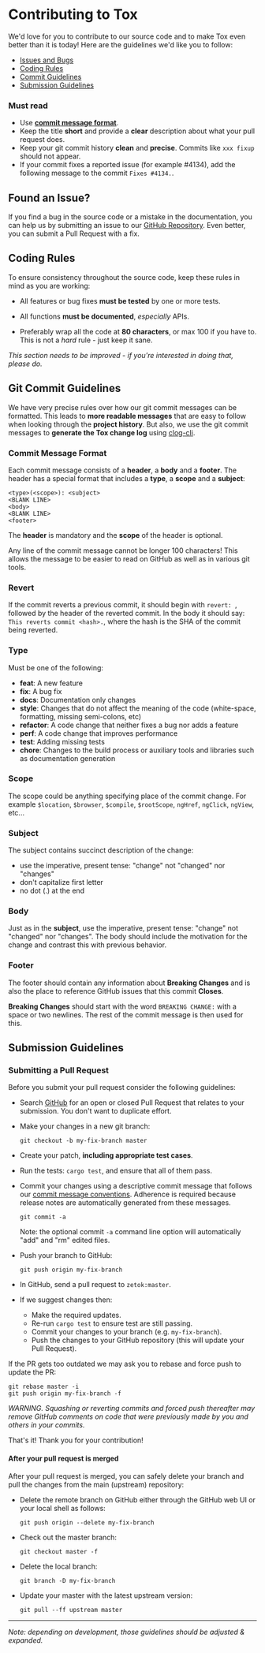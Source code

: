 # Contributing to Tox

We'd love for you to contribute to our source code and to make Tox even better than it is today! Here are the guidelines we'd like you to follow:

- [Issues and Bugs](#issue)
- [Coding Rules](#rules)
- [Commit Guidelines](#commit)
- [Submission Guidelines](#submit)

### Must read
* Use **[commit message format](#commit-message-format)**.
* Keep the title **short** and provide a **clear** description about what your pull request does.
* Keep your git commit history **clean** and **precise**. Commits like `xxx fixup` should not appear.
* If your commit fixes a reported issue (for example #4134), add the following message to the commit `Fixes #4134.`.



## <a name="issue"></a> Found an Issue?
If you find a bug in the source code or a mistake in the documentation, you can help us by submitting an issue to our [GitHub Repository][github]. Even better, you can submit a Pull Request with a fix.



## <a name="rules"></a> Coding Rules
To ensure consistency throughout the source code, keep these rules in mind as you are working:
* All features or bug fixes **must be tested** by one or more tests.
* All functions **must be documented**, *especially* APIs.

* Preferably wrap all the code at **80 characters**, or max 100 if you have to. This is not a *hard* rule - just keep it sane.

*This section needs to be improved - if you're interested in doing that, please do.*



## <a name="commit"></a> Git Commit Guidelines

We have very precise rules over how our git commit messages can be formatted.  This leads to **more readable messages** that are easy to follow when looking through the **project history**.  But also, we use the git commit messages to **generate the Tox change log** using [clog-cli](https://github.com/clog-tool/clog-cli).


### Commit Message Format
Each commit message consists of a **header**, a **body** and a **footer**.  The header has a special
format that includes a **type**, a **scope** and a **subject**:

```
<type>(<scope>): <subject>
<BLANK LINE>
<body>
<BLANK LINE>
<footer>
```

The **header** is mandatory and the **scope** of the header is optional.

Any line of the commit message cannot be longer 100 characters! This allows the message to be easier
to read on GitHub as well as in various git tools.

### Revert
If the commit reverts a previous commit, it should begin with `revert: `, followed by the header of the reverted commit. In the body it should say: `This reverts commit <hash>.`, where the hash is the SHA of the commit being reverted.

### Type
Must be one of the following:

* **feat**: A new feature
* **fix**: A bug fix
* **docs**: Documentation only changes
* **style**: Changes that do not affect the meaning of the code (white-space, formatting, missing
  semi-colons, etc)
* **refactor**: A code change that neither fixes a bug nor adds a feature
* **perf**: A code change that improves performance
* **test**: Adding missing tests
* **chore**: Changes to the build process or auxiliary tools and libraries such as documentation
  generation

### Scope
The scope could be anything specifying place of the commit change. For example `$location`,
`$browser`, `$compile`, `$rootScope`, `ngHref`, `ngClick`, `ngView`, etc...

### Subject
The subject contains succinct description of the change:

* use the imperative, present tense: "change" not "changed" nor "changes"
* don't capitalize first letter
* no dot (.) at the end

### Body
Just as in the **subject**, use the imperative, present tense: "change" not "changed" nor "changes".
The body should include the motivation for the change and contrast this with previous behavior.

### Footer
The footer should contain any information about **Breaking Changes** and is also the place to
reference GitHub issues that this commit **Closes**.

**Breaking Changes** should start with the word `BREAKING CHANGE:` with a space or two newlines. The rest of the commit message is then used for this.



## <a name="submit"></a> Submission Guidelines
### Submitting a Pull Request
Before you submit your pull request consider the following guidelines:

* Search [GitHub][github-prs] for an open or closed Pull Request that relates to your submission. You don't want to duplicate effort.
* Make your changes in a new git branch:

     ```shell
     git checkout -b my-fix-branch master
     ```

* Create your patch, **including appropriate test cases**.
* Run the tests: `cargo test`, and ensure that all of them pass.
* Commit your changes using a descriptive commit message that follows our
  [commit message conventions](#commit-message-format). Adherence is required because release notes are automatically generated from these messages.

     ```shell
     git commit -a
     ```
  Note: the optional commit `-a` command line option will automatically "add" and "rm" edited files.

* Push your branch to GitHub:

    ```shell
    git push origin my-fix-branch
    ```

* In GitHub, send a pull request to `zetok:master`.
* If we suggest changes then:
  * Make the required updates.
  * Re-run `cargo test` to ensure test are still passing.
  * Commit your changes to your branch (e.g. `my-fix-branch`).
  * Push the changes to your GitHub repository (this will update your Pull Request).

If the PR gets too outdated we may ask you to rebase and force push to update the PR:

```shell
git rebase master -i
git push origin my-fix-branch -f
```

*WARNING. Squashing or reverting commits and forced push thereafter may remove GitHub comments on code that were previously made by you and others in your commits.*

That's it! Thank you for your contribution!

#### After your pull request is merged

After your pull request is merged, you can safely delete your branch and pull the changes from the main (upstream) repository:

* Delete the remote branch on GitHub either through the GitHub web UI or your local shell as follows:

    ```shell
    git push origin --delete my-fix-branch
    ```

* Check out the master branch:

    ```shell
    git checkout master -f
    ```

* Delete the local branch:

    ```shell
    git branch -D my-fix-branch
    ```

* Update your master with the latest upstream version:

    ```shell
    git pull --ff upstream master
    ```

----
*Note: depending on development, those guidelines should be adjusted & expanded.*


[github]: https://github.com/zetok/tox
[github-prs]: https://github.com/zetok/tox/pulls
